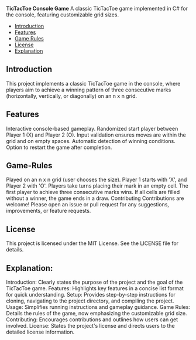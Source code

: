 **TicTacToe Console Game**
A classic TicTacToe game implemented in C# for the console, featuring customizable grid sizes.

- [Introduction](#introduction)
- [Features](#features)
- [Game Rules](#Game-rules)
- [License](#license)
- [Explanation](#Explanation)
 
## Introduction
This project implements a classic TicTacToe game in the console, where players aim to achieve a winning pattern of three consecutive marks (horizontally, vertically, or diagonally) on an n x n grid.

## Features
Interactive console-based gameplay.
Randomized start player between Player 1 (X) and Player 2 (O).
Input validation ensures moves are within the grid and on empty spaces.
Automatic detection of winning conditions.
Option to restart the game after completion.

## Game-Rules
Played on an n x n grid (user chooses the size).
Player 1 starts with 'X', and Player 2 with 'O'.
Players take turns placing their mark in an empty cell.
The first player to achieve three consecutive marks wins.
If all cells are filled without a winner, the game ends in a draw.
Contributing
Contributions are welcome! Please open an issue or pull request for any suggestions, improvements, or feature requests.

## License
This project is licensed under the MIT License. See the LICENSE file for details.

## Explanation:
Introduction: Clearly states the purpose of the project and the goal of the TicTacToe game.
Features: Highlights key features in a concise list format for quick understanding.
Setup: Provides step-by-step instructions for cloning, navigating to the project directory, and compiling the project.
Usage: Simplifies running instructions and gameplay guidance.
Game Rules: Details the rules of the game, now emphasizing the customizable grid size.
Contributing: Encourages contributions and outlines how users can get involved.
License: States the project's license and directs users to the detailed license information.
